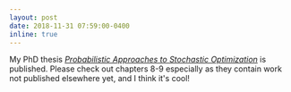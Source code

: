 ```yaml
---
layout: post
date: 2018-11-31 07:59:00-0400
inline: true
---
```


My PhD thesis [*Probabilistic Approaches to Stochastic Optimization*](https://publikationen.uni-tuebingen.de/xmlui/handle/10900/84726) is published. 
Please check out chapters 8-9 especially as they contain work not published elsewhere yet, and I think it's cool!
